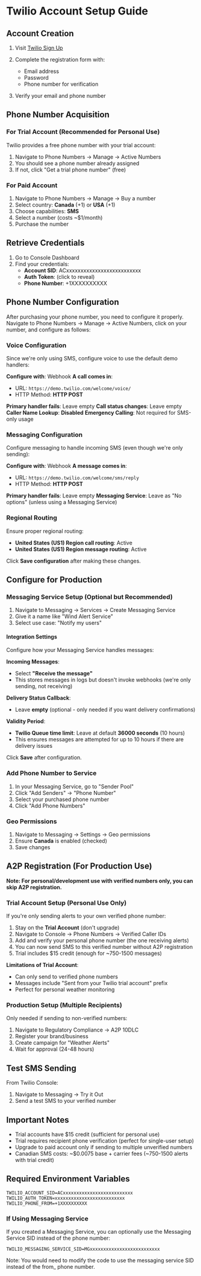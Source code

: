 # Twilio Account Setup Guide

## Account Creation

1. Visit [Twilio Sign Up](https://www.twilio.com/try-twilio)
2. Complete the registration form with:
   - Email address
   - Password
   - Phone number for verification

3. Verify your email and phone number

## Phone Number Acquisition

### For Trial Account (Recommended for Personal Use)
Twilio provides a free phone number with your trial account:
1. Navigate to Phone Numbers → Manage → Active Numbers
2. You should see a phone number already assigned
3. If not, click "Get a trial phone number" (free)

### For Paid Account
1. Navigate to Phone Numbers → Manage → Buy a number
2. Select country: **Canada** (+1) or **USA** (+1)
3. Choose capabilities: **SMS**
4. Select a number (costs ~$1/month)
5. Purchase the number

## Retrieve Credentials

1. Go to Console Dashboard
2. Find your credentials:
   - **Account SID**: ACxxxxxxxxxxxxxxxxxxxxxxxxxx
   - **Auth Token**: (click to reveal)
   - **Phone Number**: +1XXXXXXXXXX

## Phone Number Configuration

After purchasing your phone number, you need to configure it properly. Navigate to Phone Numbers → Manage → Active Numbers, click on your number, and configure as follows:

### Voice Configuration
Since we're only using SMS, configure voice to use the default demo handlers:

**Configure with**: Webhook
**A call comes in**:
- URL: `https://demo.twilio.com/welcome/voice/`
- HTTP Method: **HTTP POST**

**Primary handler fails**: Leave empty
**Call status changes**: Leave empty
**Caller Name Lookup**: **Disabled**
**Emergency Calling**: Not required for SMS-only usage

### Messaging Configuration
Configure messaging to handle incoming SMS (even though we're only sending):

**Configure with**: Webhook
**A message comes in**:
- URL: `https://demo.twilio.com/welcome/sms/reply`
- HTTP Method: **HTTP POST**

**Primary handler fails**: Leave empty
**Messaging Service**: Leave as "No options" (unless using a Messaging Service)

### Regional Routing
Ensure proper regional routing:
- **United States (US1) Region call routing**: Active
- **United States (US1) Region message routing**: Active

Click **Save configuration** after making these changes.

## Configure for Production

### Messaging Service Setup (Optional but Recommended)

1. Navigate to Messaging → Services → Create Messaging Service
2. Give it a name like "Wind Alert Service"
3. Select use case: "Notify my users"

#### Integration Settings
Configure how your Messaging Service handles messages:

**Incoming Messages**:
- Select **"Receive the message"**
- This stores messages in logs but doesn't invoke webhooks (we're only sending, not receiving)

**Delivery Status Callback**:
- Leave **empty** (optional - only needed if you want delivery confirmations)

**Validity Period**:
- **Twilio Queue time limit**: Leave at default **36000 seconds** (10 hours)
- This ensures messages are attempted for up to 10 hours if there are delivery issues

Click **Save** after configuration.

### Add Phone Number to Service
1. In your Messaging Service, go to "Sender Pool"
2. Click "Add Senders" → "Phone Number"
3. Select your purchased phone number
4. Click "Add Phone Numbers"

### Geo Permissions
1. Navigate to Messaging → Settings → Geo permissions
2. Ensure **Canada** is enabled (checked)
3. Save changes

## A2P Registration (For Production Use)

**Note: For personal/development use with verified numbers only, you can skip A2P registration.**

### Trial Account Setup (Personal Use Only)
If you're only sending alerts to your own verified phone number:

1. Stay on the **Trial Account** (don't upgrade)
2. Navigate to Console → Phone Numbers → Verified Caller IDs
3. Add and verify your personal phone number (the one receiving alerts)
4. You can now send SMS to this verified number without A2P registration
5. Trial includes $15 credit (enough for ~750-1500 messages)

**Limitations of Trial Account**:
- Can only send to verified phone numbers
- Messages include "Sent from your Twilio trial account" prefix
- Perfect for personal weather monitoring

### Production Setup (Multiple Recipients)
Only needed if sending to non-verified numbers:

1. Navigate to Regulatory Compliance → A2P 10DLC
2. Register your brand/business
3. Create campaign for "Weather Alerts"
4. Wait for approval (24-48 hours)

## Test SMS Sending

From Twilio Console:
1. Navigate to Messaging → Try it Out
2. Send a test SMS to your verified number

## Important Notes

- Trial accounts have $15 credit (sufficient for personal use)
- Trial requires recipient phone verification (perfect for single-user setup)
- Upgrade to paid account only if sending to multiple unverified numbers
- Canadian SMS costs: ~$0.0075 base + carrier fees (~750-1500 alerts with trial credit)

## Required Environment Variables

```
TWILIO_ACCOUNT_SID=ACxxxxxxxxxxxxxxxxxxxxxxxxxx
TWILIO_AUTH_TOKEN=xxxxxxxxxxxxxxxxxxxxxxxxxx
TWILIO_PHONE_FROM=+1XXXXXXXXXX
```

### If Using Messaging Service
If you created a Messaging Service, you can optionally use the Messaging Service SID instead of the phone number:
```
TWILIO_MESSAGING_SERVICE_SID=MGxxxxxxxxxxxxxxxxxxxxxxxxxx
```
Note: You would need to modify the code to use the messaging service SID instead of the from_ phone number.